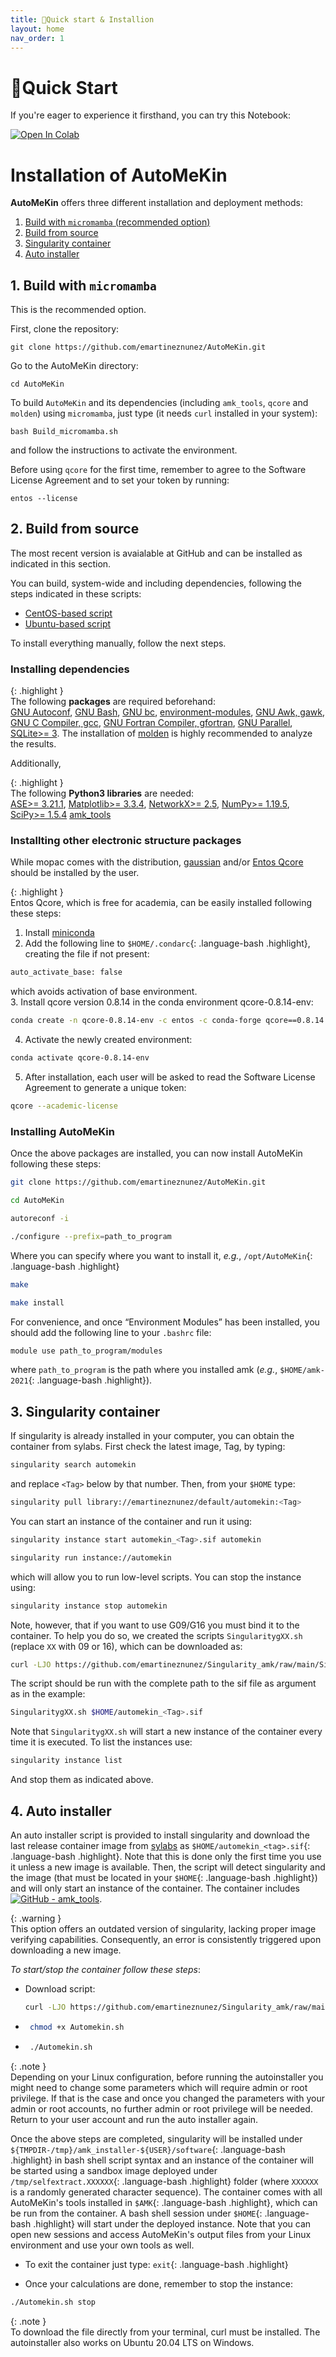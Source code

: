 ```yaml
---
title: 🚀Quick start & Installion
layout: home
nav_order: 1
---
```


# 🚀Quick Start 


If you're eager to experience it firsthand, you can try this Notebook:    


[![Open In Colab](https://colab.research.google.com/assets/colab-badge.svg)](https://colab.research.google.com/github/emartineznunez/AutoMeKin/blob/main/notebooks/AutoMeKin.ipynb)

# Installation of AutoMeKin
**AutoMeKin** offers three different installation and deployment methods: 
1. [Build with `micromamba` $\scriptstyle($recommended option$\scriptstyle)$](#mm)
2. [Build from source](#build)
3. [Singularity container](#singularity)
4. [Auto installer](#autoinstaller)

## 1. Build with `micromamba` <a name="mm"></a>
This is the recommended option. 

First, clone the repository:

```
git clone https://github.com/emartineznunez/AutoMeKin.git
```

Go to the AutoMeKin directory:

```
cd AutoMeKin
```

To build `AutoMeKin` and its dependencies (including `amk_tools`, `qcore` and `molden`) using `micromamba`, just type (it needs `curl` installed in your system):

```
bash Build_micromamba.sh
```

and follow the instructions to activate the environment.

Before using `qcore` for the first time, remember to agree to the Software License Agreement and to set your token by running:

```
entos --license
```




## 2. Build from source <a name="build"></a>

The most recent version is avaialable at GitHub and can be installed as indicated in this section.

You can build, system-wide and including dependencies, following the steps indicated in these scripts: 
- [CentOS-based script](https://raw.githubusercontent.com/emartineznunez/AutoMeKin/main/Build_Centos.sh)
- [Ubuntu-based script](https://raw.githubusercontent.com/emartineznunez/AutoMeKin/main/Build_Ubuntu.sh)


To install everything manually, follow the next steps.

### Installing dependencies 

{: .highlight }    
The following **packages** are required beforehand:   
[GNU Autoconf](https://www.gnu.org/software/autoconf/), [GNU Bash](https://www.gnu.org/software/bash/), [GNU bc](https://www.gnu.org/software/bc/), [environment-modules](https://github.com/cea-hpc/modules), [GNU Awk, gawk](https://www.gnu.org/software/gawk/), [GNU C Compiler, gcc](https://gcc.gnu.org/), [GNU Fortran Compiler, gfortran](https://gcc.gnu.org/wiki/GFortran), [GNU Parallel](https://www.gnu.org/software/bash/manual/html_node/GNU-Parallel.html), [SQLite\>= 3](https://www.sqlite.org/index.html).
The installation of [molden](https://www.theochem.ru.nl/molden/linux.html) is highly recommended to analyze the results.

Additionally,

{: .highlight }    
The following **Python3 libraries** are
needed:  
[ASE>= 3.21.1](https://wiki.fysik.dtu.dk/ase/install.html), [Matplotlib>= 3.3.4](https://matplotlib.org/stable/users/installing/index.html), [NetworkX>= 2.5](https://networkx.org/documentation/stable/install.html), [NumPy>= 1.19.5](https://numpy.org/install/), [SciPy>= 1.5.4](https://scipy.org/install/)  [amk_tools](https://github.com/dgarayr/amk_tools)


### Installting other electronic structure packages

While mopac comes with the distribution, [gaussian](https://gaussian.com/) and/or [Entos Qcore](https://software.entos.ai/qcore/documentation/) should be installed by the user.

{: .highlight }   
Entos Qcore, which is free for academia, can be easily installed following these steps:

1. Install [miniconda](https://docs.conda.io/projects/miniconda/en/latest/)
2. Add the following line to `$HOME/.condarc`{: .language-bash .highlight}, creating the file if not present:
```bash
auto_activate_base: false
```
which avoids activation of base environment.   
3. Install qcore version 0.8.14 in the conda environment qcore-0.8.14-env:
```bash
conda create -n qcore-0.8.14-env -c entos -c conda-forge qcore==0.8.14 'tbb<2021'
```
4. Activate the newly created environment:
```bash
conda activate qcore-0.8.14-env
```
5. After installation, each user will be asked to read the Software License Agreement to generate a unique token:
```bash
qcore --academic-license
```

### Installing AutoMeKin

Once the above packages are installed, you can now install AutoMeKin
following these steps:
```bash
git clone https://github.com/emartineznunez/AutoMeKin.git
```
```bash
cd AutoMeKin
```
```bash
autoreconf -i
```
```bash
./configure --prefix=path_to_program
```
Where you can specify where you want to install it, _e.g._, `/opt/AutoMeKin`{: .language-bash .highlight}
```bash
make 
```
```bash
make install
```
For convenience, and once “Environment Modules” has been installed, you
should add the following line to your `.bashrc` file:
```bash
module use path_to_program/modules
```
where `path_to_program` is the path where you installed amk (_e.g._,
`$HOME/amk-2021`{: .language-bash .highlight}).

## 3. Singularity container <a name="singularity"></a>
If singularity is already installed in your
computer, you can obtain the container from sylabs. First check the
latest image, Tag, by typing: 

```bash
singularity search automekin
```

and replace `<Tag>` below by that number.
Then, from your `$HOME` type: 

```bash
singularity pull library://emartineznunez/default/automekin:<Tag>
```

You can start an instance of the container and run it using:

```bash
singularity instance start automekin_<Tag>.sif automekin
```
```bash
singularity run instance://automekin
```

which will allow you to run low-level scripts. You can stop the instance
using:

```bash
singularity instance stop automekin
```

Note, however, that if you want to use G09/G16 you must bind it to the
container. To help you do so, we created the scripts `SingularitygXX.sh`
(replace `XX` with 09 or 16), which can be downloaded as:
```bash
curl -LJO https://github.com/emartineznunez/Singularity_amk/raw/main/SingularitygXX.sh
```
The script should be run with the complete path to the sif file as
argument as in the example:
```bash
SingularitygXX.sh $HOME/automekin_<Tag>.sif
```
Note that `SingularitygXX.sh` will start a new instance of the container
every time it is executed. To list the instances use:
```bash
singularity instance list
```
And stop them as indicated above.



## 4. Auto installer <a name="autoinstaller"></a>
An auto installer script is provided to install singularity and
download the last release container image from [sylabs](https://cloud.sylabs.io/library/emartineznunez/default/automekin) as
`$HOME/automekin_<tag>.sif`{: .language-bash .highlight}. Note that this is done only the first time
you use it unless a new image is available. Then, the script will detect
singularity and the image (that must be located in your `$HOME`{: .language-bash .highlight}) and will
only start an instance of the container. The container includes [![GitHub - amk_tools](https://img.shields.io/badge/GitHub-amk_tools-blue?logo=github)](https://github.com/dgarayr/amk_tools/). 

{: .warning }  
This option offers an outdated version of singularity, lacking proper image verifying capabilities. Consequently, an error is consistently triggered upon downloading a new image.




_To start/stop the container follow these steps_:

- Download script: 
   ```bash
   curl -LJO https://github.com/emartineznunez/Singularity_amk/raw/main/installer/Automekin.sh
   ```

- ```bash
   chmod +x Automekin.sh
   ```

- ```bash
   ./Automekin.sh
   ```

{: .note }  
Depending on your Linux configuration, before running the
autoinstaller you might need to change some parameters which will
require admin or root privilege. If that is the case and once you
changed the parameters with your admin or root accounts, no further
admin or root privilege will be needed. Return to your user account and
run the auto installer again.

Once the above steps are completed, singularity will be installed
under `${TMPDIR-/tmp}/amk_installer-${USER}/software`{: .language-bash .highlight} in bash shell script
syntax and an instance of the container will be started using a sandbox
image deployed under `/tmp/selfextract.XXXXXX`{: .language-bash .highlight} folder (where `XXXXXX` is a
randomly generated character sequence). The container comes with all
AutoMeKin's tools installed in `$AMK`{: .language-bash .highlight}, which
can be run from the container. A bash shell session under `$HOME`{: .language-bash .highlight} will
start under the deployed instance. Note that you can open new sessions
and access AutoMeKin's output files from your Linux environment and use
your own tools as well.

- To exit the container just type: `exit`{: .language-bash .highlight}

- Once your calculations are done, remember to stop the instance:
```bash
./Automekin.sh stop
```

{: .note }  
To download the file directly from your terminal, curl must be installed. The autoinstaller also works on Ubuntu 20.04 LTS on Windows.  




